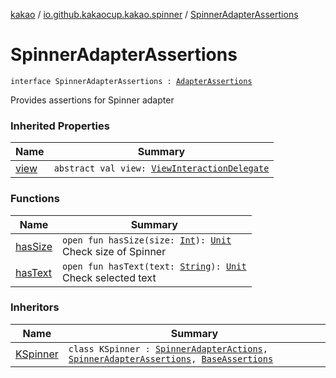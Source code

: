 [kakao](../../index.md) / [io.github.kakaocup.kakao.spinner](../index.md) / [SpinnerAdapterAssertions](./index.md)

# SpinnerAdapterAssertions

`interface SpinnerAdapterAssertions : `[`AdapterAssertions`](../../io.github.kakaocup.kakao.common.assertions/-adapter-assertions/index.md)

Provides assertions for Spinner adapter

### Inherited Properties

| Name | Summary |
|---|---|
| [view](../../io.github.kakaocup.kakao.common.assertions/-adapter-assertions/view.md) | `abstract val view: `[`ViewInteractionDelegate`](../../io.github.kakaocup.kakao.delegate/-view-interaction-delegate/index.md) |

### Functions

| Name | Summary |
|---|---|
| [hasSize](has-size.md) | `open fun hasSize(size: `[`Int`](https://kotlinlang.org/api/latest/jvm/stdlib/kotlin/-int/index.html)`): `[`Unit`](https://kotlinlang.org/api/latest/jvm/stdlib/kotlin/-unit/index.html)<br>Check size of Spinner |
| [hasText](has-text.md) | `open fun hasText(text: `[`String`](https://kotlinlang.org/api/latest/jvm/stdlib/kotlin/-string/index.html)`): `[`Unit`](https://kotlinlang.org/api/latest/jvm/stdlib/kotlin/-unit/index.html)<br>Check selected text |

### Inheritors

| Name | Summary |
|---|---|
| [KSpinner](../-k-spinner/index.md) | `class KSpinner : `[`SpinnerAdapterActions`](../-spinner-adapter-actions/index.md)`, `[`SpinnerAdapterAssertions`](./index.md)`, `[`BaseAssertions`](../../io.github.kakaocup.kakao.common.assertions/-base-assertions/index.md) |
